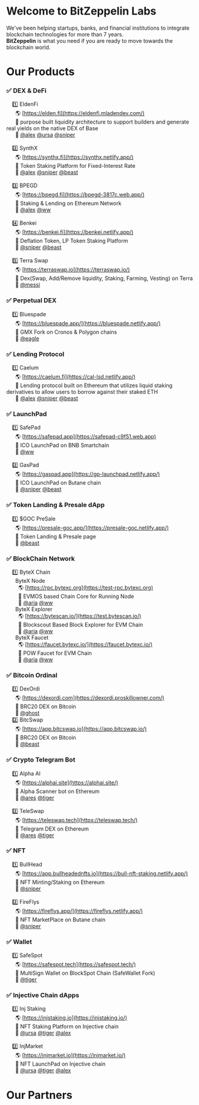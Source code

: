 # Welcome to BitZeppelin Labs

We've been helping startups, banks, and financial institutions to integrate blockchain technologies for more than 7 years. <br />
**BitZeppelin** is what you need if you are ready to move towards the blockchain world. <br />

# Our Products
### ✅ DEX & DeFi
&nbsp; &nbsp; 1️⃣  EldenFi <br />
&nbsp; &nbsp; &nbsp; 🌎 [https://elden.fi](https://eldenfi.mladendev.com/) <br />
&nbsp; &nbsp; &nbsp; 📌 purpose built liquidity architecture to support builders and generate real yields on the native DEX of Base <br />
&nbsp; &nbsp; &nbsp; 👥 [@alex](https://t.me/whaler0x) [@ursa](https://t.me/mladendev) [@sniper](https://t.me/zxapolloeth)<br />
<br />
&nbsp; &nbsp; 2️⃣  SynthX <br />
&nbsp; &nbsp; &nbsp; 🌎 [https://synthx.fi](https://synthx.netlify.app/) <br />
&nbsp; &nbsp; &nbsp; 📌 Token Staking Platform for Fixed-Interest Rate <br />
&nbsp; &nbsp; &nbsp; 👥 [@alex](https://t.me/whaler0x) [@sniper](https://t.me/zxapolloeth) [@beast](https://t.me/crypto0405)<br />
<br />
&nbsp; &nbsp; 3️⃣  BPEGD <br />
&nbsp; &nbsp; &nbsp; 🌎 [https://bpegd.fi](https://bpegd-3817c.web.app/) <br />
&nbsp; &nbsp; &nbsp; 📌 Staking & Lending on Ethereum Network <br />
&nbsp; &nbsp; &nbsp; 👥 [@alex](https://t.me/whaler0x) [@ww](https://t.me/ktman114)<br />
<br />
&nbsp; &nbsp; 4️⃣  Benkei <br />
&nbsp; &nbsp; &nbsp; 🌎 [https://benkei.fi](https://benkei.netlify.app/) <br />
&nbsp; &nbsp; &nbsp; 📌 Deflation Token, LP Token Staking Platform <br />
&nbsp; &nbsp; &nbsp; 👥 [@sniper](https://t.me/zxapolloeth) [@beast](https://t.me/crypto0405)<br />
<br />
&nbsp; &nbsp; 5️⃣  Terra Swap <br />
&nbsp; &nbsp; &nbsp; 🌎 [https://terraswap.io](https://terraswap.io/) <br />
&nbsp; &nbsp; &nbsp; 📌 Dex(Swap, Add/Remove liquidity, Staking, Farming, Vesting) on Terra <br />
&nbsp; &nbsp; &nbsp; 👥 [@messi](https://t.me/@legendblockchain)<br />

### ✅ Perpetual DEX
&nbsp; &nbsp; 1️⃣  Bluespade <br />
&nbsp; &nbsp; &nbsp; 🌎 [https://bluespade.app/](https://bluespade.netlify.app/) <br />
&nbsp; &nbsp; &nbsp; 📌 GMX Fork on Cronos & Polygon chains <br />
&nbsp; &nbsp; &nbsp; 👥 [@eagle](https://t.me/cryptofieldking) <br />

### ✅ Lending Protocol
&nbsp; &nbsp; 1️⃣  Caelum  <br />
&nbsp; &nbsp; &nbsp; 🌎 [https://caelum.fi](https://cal-lsd.netlify.app/) <br />
&nbsp; &nbsp; &nbsp; 📌 Lending protocol built on Ethereum that utilizes liquid staking derivatives to allow users to borrow against their staked ETH <br />
&nbsp; &nbsp; &nbsp; 👥 [@alex](https://t.me/whaler0x) [@sniper](https://t.me/zxapolloeth) [@beast](https://t.me/crypto0405)<br />

### ✅ LaunchPad
&nbsp; &nbsp; 1️⃣  SafePad <br />
&nbsp; &nbsp; &nbsp; 🌎 [https://safepad.app](https://safepad-c9f51.web.app) <br />
&nbsp; &nbsp; &nbsp; 📌 ICO LaunchPad on BNB Smartchain <br />
&nbsp; &nbsp; &nbsp; 👥 [@ww](https://t.me/ktman114) <br />
<br />
&nbsp; &nbsp; 2️⃣  GasPad <br />
&nbsp; &nbsp; &nbsp; 🌎 [https://gaspad.app](https://gp-launchpad.netlify.app/) <br />
&nbsp; &nbsp; &nbsp; 📌 ICO LaunchPad on Butane chain <br />
&nbsp; &nbsp; &nbsp; 👥 [@sniper](https://t.me/zxapolloeth) [@beast](https://t.me/crypto0405)<br />

### ✅ Token Landing & Presale dApp
&nbsp; &nbsp; 1️⃣  $GOC PreSale <br />
&nbsp; &nbsp; &nbsp; 🌎 [https://presale-goc.app/](https://presale-goc.netlify.app/) <br />
&nbsp; &nbsp; &nbsp; 📌 Token Landing & Presale page <br />
&nbsp; &nbsp; &nbsp; 👥 [@beast](https://t.me/crypto0405)<br />

### ✅ BlockChain Network
&nbsp; &nbsp; 1️⃣  ByteX Chain <br />
&nbsp; &nbsp; &nbsp; ByteX Node <br />
&nbsp; &nbsp; &nbsp; &nbsp; 🌎 [https://rpc.bytexc.org](https://test-rpc.bytexc.org) <br />
&nbsp; &nbsp; &nbsp; &nbsp; 📌 EVMOS based Chain Core for Running Node <br />
&nbsp; &nbsp; &nbsp; &nbsp; 👥 [@aria](https://t.me/DreamWorksDev) [@ww](https://t.me/ktman114)<br />
&nbsp; &nbsp; &nbsp; ByteX Explorer <br />
&nbsp; &nbsp; &nbsp; &nbsp; 🌎 [https://bytescan.io/](https://test.bytescan.io/) <br />
&nbsp; &nbsp; &nbsp; &nbsp; 📌 Blockscout Based Block Explorer for EVM Chain <br />
&nbsp; &nbsp; &nbsp; &nbsp; 👥 [@aria](https://t.me/DreamWorksDev) [@ww](https://t.me/ktman114)<br />
&nbsp; &nbsp; &nbsp; ByteX Faucet <br />
&nbsp; &nbsp; &nbsp; &nbsp; 🌎 [https://faucet.bytexc.io/](https://faucet.bytexc.io/) <br />
&nbsp; &nbsp; &nbsp; &nbsp; 📌 POW Faucet for EVM Chain <br />
&nbsp; &nbsp; &nbsp; &nbsp; 👥 [@aria](https://t.me/DreamWorksDev) [@ww](https://t.me/ktman114)<br />

### ✅ Bitcoin Ordinal
&nbsp; &nbsp; 1️⃣  DexOrdi <br />
&nbsp; &nbsp; &nbsp; 🌎 [https://dexordi.com](https://dexordi.proskillowner.com/) <br />
&nbsp; &nbsp; &nbsp; 📌 BRC20 DEX on Bitcoin <br />
&nbsp; &nbsp; &nbsp; 👥 [@ghost](https://t.me/proskillowner)
<br />
&nbsp; &nbsp; 2️⃣  BitcSwap <br />
&nbsp; &nbsp; &nbsp; 🌎 [https://app.bitcswap.io](https://app.bitcswap.io/) <br />
&nbsp; &nbsp; &nbsp; 📌 BRC20 DEX on Bitcoin <br />
&nbsp; &nbsp; &nbsp; 👥 [@beast](https://t.me/crypto0405) <br />

### ✅ Crypto Telegram Bot
&nbsp; &nbsp; 1️⃣  Alpha AI  <br />
&nbsp; &nbsp; &nbsp; 🌎 [https://alphai.site](https://alphai.site/) <br />
&nbsp; &nbsp; &nbsp; 📌 Alpha Scanner bot on Ethereum <br />
&nbsp; &nbsp; &nbsp; 👥 [@ares](https://t.me/Sparkleye) [@tiger](https://t.me/DraganManager) <br />
<br />
&nbsp; &nbsp; 2️⃣  TeleSwap <br />
&nbsp; &nbsp; &nbsp; 🌎 [https://teleswap.tech](https://teleswap.tech/) <br />
&nbsp; &nbsp; &nbsp; 📌 Telegram DEX on Ethereum <br />
&nbsp; &nbsp; &nbsp; 👥 [@ares](https://t.me/Sparkleye) [@tiger](https://t.me/DraganManager) <br />

### ✅ NFT
&nbsp; &nbsp; 1️⃣  BullHead <br />
&nbsp; &nbsp; &nbsp; 🌎 [https://app.bullheadednfts.io](https://bull-nft-staking.netlify.app/) <br />
&nbsp; &nbsp; &nbsp; 📌 NFT Minting/Staking on Ethereum <br />
&nbsp; &nbsp; &nbsp; 👥 [@sniper](https://t.me/zxapolloeth) <br />
<br />
&nbsp; &nbsp; 2️⃣  FireFlys <br />
&nbsp; &nbsp; &nbsp; 🌎 [https://fireflys.app/](https://fireflys.netlify.app/) <br />
&nbsp; &nbsp; &nbsp; 📌 NFT MarketPlace on Butane chain <br />
&nbsp; &nbsp; &nbsp; 👥 [@sniper](https://t.me/zxapolloeth) <br />

### ✅ Wallet
&nbsp; &nbsp; 1️⃣  SafeSpot <br />
&nbsp; &nbsp; &nbsp; 🌎 [https://safespot.tech](https://safespot.tech/) <br />
&nbsp; &nbsp; &nbsp; 📌 MultiSign Wallet on BlockSpot Chain (SafeWallet Fork) <br />
&nbsp; &nbsp; &nbsp; 👥 [@tiger](https://t.me/DraganManager) <br />

### ✅ Injective Chain dApps
&nbsp; &nbsp; 1️⃣  Inj Staking <br />
&nbsp; &nbsp; &nbsp; 🌎 [https://injstaking.io](https://injstaking.io/) <br />
&nbsp; &nbsp; &nbsp; 📌 NFT Staking Platform on Injective chain<br />
&nbsp; &nbsp; &nbsp; 👥 [@ursa](https://t.me/mladendev) [@tiger](https://t.me/DraganManager) [@alex](https://t.me/whaler0x) <br />
<br />
&nbsp; &nbsp; 2️⃣  InjMarket <br />
&nbsp; &nbsp; &nbsp; 🌎 [https://injmarket.io](https://injmarket.io/) <br />
&nbsp; &nbsp; &nbsp; 📌 NFT LaunchPad on Injective chain<br />
&nbsp; &nbsp; &nbsp; 👥 [@ursa](https://t.me/mladendev) [@tiger](https://t.me/DraganManager) [@alex](https://t.me/whaler0x) <br />

# Our Partners

